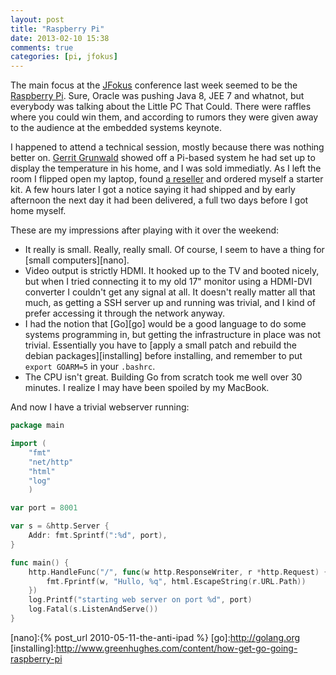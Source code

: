 ```yaml
---
layout: post
title: "Raspberry Pi"
date: 2013-02-10 15:38
comments: true
categories: [pi, jfokus]
---
```


The main focus at the [JFokus][jfokus] conference last week seemed to
be the [Raspberry Pi][pi]. Sure, Oracle was pushing Java 8, JEE 7 and
whatnot, but everybody was talking about the Little PC That
Could. There were raffles where you could win them, and according to
rumors they were given away to the audience at the embedded systems
keynote.

I happened to attend a technical session, mostly because there was
nothing better on. [Gerrit Grunwald][gerrit] showed off a Pi-based
system he had set up to display the temperature in his home, and I was
sold immediatly. As I left the room I flipped open my laptop, found [a
reseller][mc] and ordered myself a starter kit. A few hours later I
got a notice saying it had shipped and by early afternoon the next day
it had been delivered, a full two days before I got home myself.

These are my impressions after playing with it over the weekend:
 
 * It really is small. Really, really small. Of course, I seem to have
   a thing for [small computers][nano].
 * Video output is strictly HDMI. It hooked up to the TV and booted
   nicely, but when I tried connecting it to my old 17" monitor using
   a HDMI-DVI converter I couldn't get any signal at all. It doesn't
   really matter all that much, as getting a SSH server up and running
   was trivial, and I kind of prefer accessing it through the network
   anyway.
 * I had the notion that [Go][go] would be a good language to do some
   systems programming in, but getting the infrastructure in place was
   not trivial. Essentially you have to
   [apply a small patch and rebuild the debian packages][installing]
   before installing, and remember to put `export GOARM=5` in your
   `.bashrc`.
 * The CPU isn't great. Building Go from scratch took me well over 30
   minutes. I realize I may have been spoiled by my MacBook.

And now I have a trivial webserver running:

``` go Disclaimer: I don't really know Go
package main

import (
	"fmt"
	"net/http"
	"html"
	"log"
	)

var port = 8001

var s = &http.Server {
	Addr: fmt.Sprintf(":%d", port),
}

func main() {
	http.HandleFunc("/", func(w http.ResponseWriter, r *http.Request) {
		fmt.Fprintf(w, "Hullo, %q", html.EscapeString(r.URL.Path))
	})
	log.Printf("starting web server on port %d", port)
	log.Fatal(s.ListenAndServe())
}
```

[jfokus]:http://jfokus.se
[pi]:http://www.raspberrypi.org
[mc]:https://www.microkit.se/
[gerrit]:https://twitter.com/hansolo_
[nano]:{% post_url 2010-05-11-the-anti-ipad %}
[go]:http://golang.org
[installing]:http://www.greenhughes.com/content/how-get-go-going-raspberry-pi

